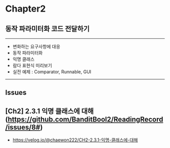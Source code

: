 # Chapter2
## 동작 파라미터화 코드 전달하기

---
- 변화하는 요구사항에 대응
- 동작 파라미터화
- 익명 클래스
- 람다 표현식 미리보기
- 실전 예제 : Comparator, Runnable, GUI
---

## Issues
## [Ch2] 2.3.1 익명 클래스에 대해(https://github.com/BanditBool2/ReadingRecord/issues/8#)
- https://velog.io/@chaewon222/CH2-2.3.1-익명-클래스에-대해
